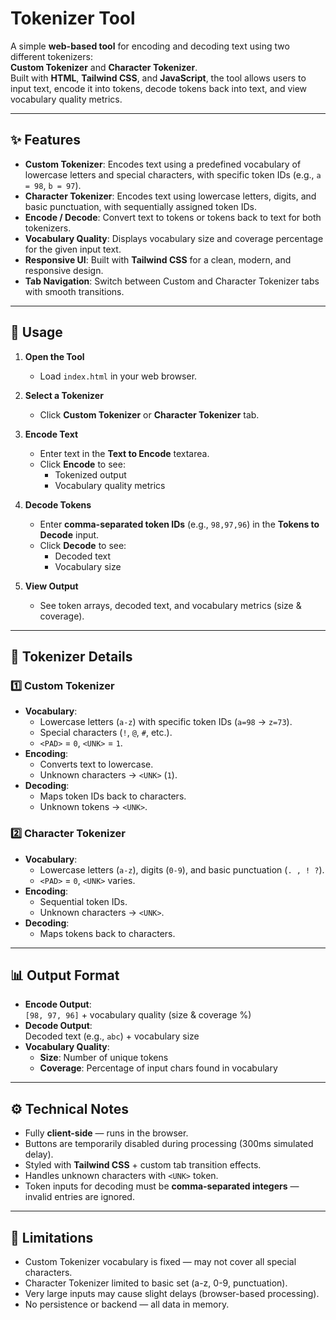 # Tokenizer Tool

A simple **web-based tool** for encoding and decoding text using two different tokenizers:  
**Custom Tokenizer** and **Character Tokenizer**.  
Built with **HTML**, **Tailwind CSS**, and **JavaScript**, the tool allows users to input text, encode it into tokens, decode tokens back into text, and view vocabulary quality metrics.

---

## ✨ Features

- **Custom Tokenizer**: Encodes text using a predefined vocabulary of lowercase letters and special characters, with specific token IDs (e.g., `a = 98`, `b = 97`).
- **Character Tokenizer**: Encodes text using lowercase letters, digits, and basic punctuation, with sequentially assigned token IDs.
- **Encode / Decode**: Convert text to tokens or tokens back to text for both tokenizers.
- **Vocabulary Quality**: Displays vocabulary size and coverage percentage for the given input text.
- **Responsive UI**: Built with **Tailwind CSS** for a clean, modern, and responsive design.
- **Tab Navigation**: Switch between Custom and Character Tokenizer tabs with smooth transitions.

---

## 🚀 Usage

1. **Open the Tool**

   - Load `index.html` in your web browser.

2. **Select a Tokenizer**

   - Click **Custom Tokenizer** or **Character Tokenizer** tab.

3. **Encode Text**

   - Enter text in the **Text to Encode** textarea.
   - Click **Encode** to see:
     - Tokenized output
     - Vocabulary quality metrics

4. **Decode Tokens**

   - Enter **comma-separated token IDs** (e.g., `98,97,96`) in the **Tokens to Decode** input.
   - Click **Decode** to see:
     - Decoded text
     - Vocabulary size

5. **View Output**
   - See token arrays, decoded text, and vocabulary metrics (size & coverage).

---

## 🧠 Tokenizer Details

### 1️⃣ Custom Tokenizer

- **Vocabulary**:
  - Lowercase letters (`a-z`) with specific token IDs (`a=98` → `z=73`).
  - Special characters (`!`, `@`, `#`, etc.).
  - `<PAD>` = `0`, `<UNK>` = `1`.
- **Encoding**:
  - Converts text to lowercase.
  - Unknown characters → `<UNK>` (`1`).
- **Decoding**:
  - Maps token IDs back to characters.
  - Unknown tokens → `<UNK>`.

### 2️⃣ Character Tokenizer

- **Vocabulary**:
  - Lowercase letters (`a-z`), digits (`0-9`), and basic punctuation (`. , ! ?`).
  - `<PAD>` = `0`, `<UNK>` varies.
- **Encoding**:
  - Sequential token IDs.
  - Unknown characters → `<UNK>`.
- **Decoding**:
  - Maps tokens back to characters.

---

## 📊 Output Format

- **Encode Output**:  
  `[98, 97, 96]` + vocabulary quality (size & coverage %)
- **Decode Output**:  
  Decoded text (e.g., `abc`) + vocabulary size
- **Vocabulary Quality**:
  - **Size**: Number of unique tokens
  - **Coverage**: Percentage of input chars found in vocabulary

---

## ⚙️ Technical Notes

- Fully **client-side** — runs in the browser.
- Buttons are temporarily disabled during processing (300ms simulated delay).
- Styled with **Tailwind CSS** + custom tab transition effects.
- Handles unknown characters with `<UNK>` token.
- Token inputs for decoding must be **comma-separated integers** — invalid entries are ignored.

---

## 📌 Limitations

- Custom Tokenizer vocabulary is fixed — may not cover all special characters.
- Character Tokenizer limited to basic set (a-z, 0-9, punctuation).
- Very large inputs may cause slight delays (browser-based processing).
- No persistence or backend — all data in memory.
